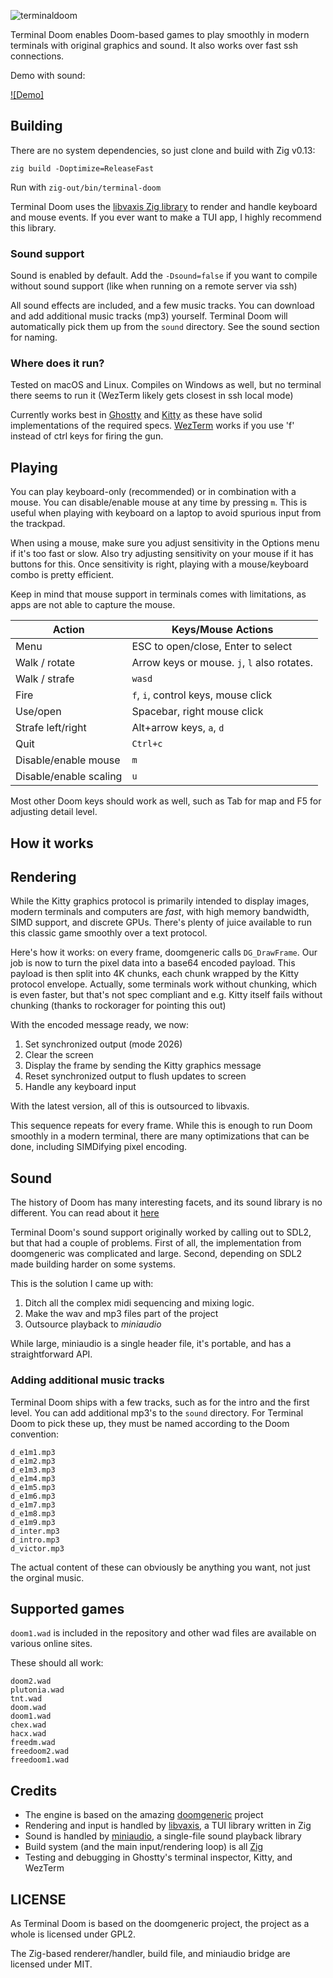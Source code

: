 ![terminaldoom](https://github.com/user-attachments/assets/c39a2764-4147-464e-9517-64f352cebbc0)

Terminal Doom enables Doom-based games to play smoothly in modern terminals with original graphics and sound. It also works
over fast ssh connections.

Demo with sound:

[![Demo]](https://github.com/user-attachments/assets/8ca127d7-23f6-45cd-82e9-49c51c4cdc42)

## Building
There are no system dependencies, so just clone and build with Zig v0.13:

`zig build -Doptimize=ReleaseFast`

Run with `zig-out/bin/terminal-doom`

Terminal Doom uses the [libvaxis Zig library](https://github.com/rockorager/libvaxis) to render and handle keyboard and mouse events.
If you ever want to make a TUI app, I highly recommend this library. 

### Sound support
Sound is enabled by default. Add the `-Dsound=false` if you want to compile without sound support (like when running on a remote server via ssh)

All sound effects are included, and a few music tracks. You can download and add additional music tracks (mp3) yourself.
Terminal Doom will automatically pick them up from the `sound` directory. See the sound section for naming.

### Where does it run?
Tested on macOS and Linux. Compiles on Windows as well, but no terminal there seems to run it (WezTerm likely gets closest in ssh local mode)

Currently works best in [Ghostty](https://ghostty.org/) and [Kitty](https://sw.kovidgoyal.net/kitty/) as these have solid implementations of the required specs. [WezTerm](https://wezfurlong.org/wezterm/index.html) works if you use 'f' instead of ctrl keys for firing the gun.

## Playing
You can play keyboard-only (recommended) or in combination with a mouse. You can disable/enable mouse at any time by pressing `m`. This is useful when playing with keyboard on a laptop to avoid spurious input from the trackpad.

When using a mouse, make sure you adjust sensitivity in the Options menu if it's too fast or slow. Also try adjusting sensitivity on your mouse if it has buttons for this. Once sensitivity is right, playing with a mouse/keyboard combo is pretty efficient.

Keep in mind that mouse support in terminals comes with limitations, as apps are not able to capture the mouse.

| Action                    | Keys/Mouse Actions                  |
|---------------------------|-------------------------------------|
| Menu                      | ESC to open/close, Enter to select  |
| Walk / rotate             | Arrow keys or mouse. `j`, `l` also rotates.|
| Walk / strafe             | `wasd`                              | 
| Fire                      | `f`, `i`, control keys, mouse click |
| Use/open                  | Spacebar, right mouse click         |
| Strafe left/right         | Alt+arrow keys, `a`, `d`            |
| Quit                      | `Ctrl+c`                            |
| Disable/enable mouse      | `m`                                 |
| Disable/enable scaling    | `u`                                 |

Most other Doom keys should work as well, such as Tab for map and F5 for adjusting detail level.

## How it works

## Rendering
While the Kitty graphics protocol is primarily intended to display images, modern terminals and
computers are *fast*, with high memory bandwidth, SIMD support, and discrete GPUs. There's plenty
of juice available to run this classic game smoothly over a text protocol.

Here's how it works: on every frame, doomgeneric calls `DG_DrawFrame`. Our job is now to turn
the pixel data into a base64 encoded payload. This payload is then split into 4K chunks,
each chunk wrapped by the Kitty protocol envelope. Actually, some terminals work without
chunking, which is even faster, but that's not spec compliant and e.g. Kitty itself fails
without chunking (thanks to rockorager for pointing this out)

With the encoded message ready, we now:

1. Set synchronized output (mode 2026)
2. Clear the screen
3. Display the frame by sending the Kitty graphics message
4. Reset synchronized output to flush updates to screen
5. Handle any keyboard input

With the latest version, all of this is outsourced to libvaxis.

This sequence repeats for every frame. While this is enough to run Doom smoothly in a modern terminal, there are many optimizations that can be done, including SIMDifying pixel encoding.

## Sound
The history of Doom has many interesting facets, and its sound library is no different. You can read about it [here](https://doomwiki.org/wiki/Origins_of_Doom_sounds)

Terminal Doom's sound support originally worked by calling out to SDL2, but that had a couple of problems. First of all, the implementation
from doomgeneric was complicated and large. Second, depending on SDL2 made building harder on some systems.

This is the solution I came up with:

1. Ditch all the complex midi sequencing and mixing logic.
2. Make the wav and mp3 files part of the project
3. Outsource playback to *miniaudio*

While large, miniaudio is a single header file, it's portable, and has a straightforward API.

### Adding additional music tracks
Terminal Doom ships with a few tracks, such as for the intro and the first level.
You can add additional mp3's to the `sound` directory. For Terminal Doom to pick these up, they must be named
according to the Doom convention:

```
d_e1m1.mp3
d_e1m2.mp3
d_e1m3.mp3
d_e1m4.mp3
d_e1m5.mp3
d_e1m6.mp3
d_e1m7.mp3
d_e1m8.mp3
d_e1m9.mp3
d_inter.mp3
d_intro.mp3
d_victor.mp3
```

The actual content of these can obviously be anything you want, not just the orginal music.

## Supported games
`doom1.wad` is included in the repository and other wad files are available on various online sites.

These should all work:

```
doom2.wad
plutonia.wad
tnt.wad
doom.wad
doom1.wad
chex.wad
hacx.wad
freedm.wad
freedoom2.wad
freedoom1.wad
```

## Credits
* The engine is based on the amazing [doomgeneric](https://github.com/ozkl/doomgeneric) project
* Rendering and input is handled by [libvaxis](https://github.com/rockorager/libvaxis), a TUI library written in Zig
* Sound is handled by [miniaudio](https://miniaud.io/), a single-file sound playback library
* Build system (and the main input/rendering loop) is all [Zig](https://ziglang.org/)
* Testing and debugging in Ghostty's terminal inspector, Kitty, and WezTerm

## LICENSE
As Terminal Doom is based on the doomgeneric project, the project as a whole is licensed under GPL2.

The Zig-based renderer/handler, build file, and miniaudio bridge are licensed under MIT.
